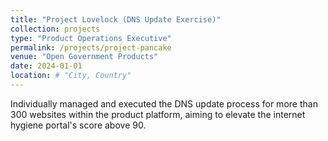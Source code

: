 ```yaml
---
title: "Project Lovelock (DNS Update Exercise)"
collection: projects
type: "Product Operations Executive"
permalink: /projects/project-pancake
venue: "Open Government Products"
date: 2024-01-01
location: # "City, Country"
---
```


Individually managed and executed the DNS update process for more than 300 websites within the product platform, aiming to elevate the internet hygiene portal's score above 90.
